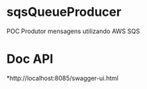 # sqsQueueProducer
POC Produtor mensagens utilizando AWS SQS

# Doc API
*http://localhost:8085/swagger-ui.html
